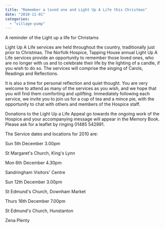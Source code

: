```yaml
---
title: "Remember a loved one and Light Up A Life this Christmas"
date: "2010-11-01"
categories: 
  - "village-pump"
---
```


A reminder of the Light up a life for Christams

Light Up A Life services are held throughout the country, traditionally just prior to Christmas. The Norfolk Hospice, Tapping House annual Light Up A Life services provide an opportunity to remember those loved ones, who are no longer with us and to celebrate their life by the lighting of a candle, if you wish to do so. The services will comprise the singing of Carols, Readings and Reflections.

It is also a time for personal reflection and quiet thought. You are very welcome to attend as many of the services as you wish, and we hope that you will find them comforting and uplifting. Immediately following each service, we invite you to join us for a cup of tea and a mince pie, with the opportunity to chat with others and members of the Hospice staff.

Donations to the Light Up a Life Appeal go towards the ongoing work of the Hospice and your accompanying message will appear in the Memory Book. Please ask for a leaflet by ringing 01485 542891.

The Service dates and locations for 2010 are:

Sun 5th December 3.00pm

St Margaret's Church, King's Lynn

Mon 6th December 4.30pm

Sandringham Visitors' Centre

Sun 12th December 3.00pm

St Edmund's Church, Downham Market

Thurs 16th December 7.00pm

St Edmund's Church, Hunstanton

Zena Plenty
